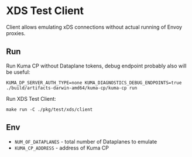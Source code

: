 # XDS Test Client

Client allows emulating xDS connections without actual running of Envoy proxies. 

## Run
Run Kuma CP without Dataplane tokens, debug endpoint probably also will be useful:

```shell script
KUMA_DP_SERVER_AUTH_TYPE=none KUMA_DIAGNOSTICS_DEBUG_ENDPOINTS=true ./build/artifacts-darwin-amd64/kuma-cp/kuma-cp run
```

Run XDS Test Client:

```shell script
make run -C ./pkg/test/xds/client
```

## Env
- `NUM_OF_DATAPLANES` - total number of Dataplanes to emulate
- `KUMA_CP_ADDRESS` - address of Kuma CP 
